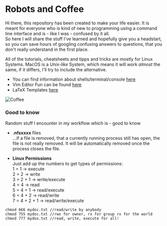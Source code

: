 Robots and Coffee
=================

Hi there, this repository has been created to make your life easier. It is meant for everyone who is kind of new to programming using a command line interface and is - like I was - confused by it all.  
So here I will share the stuff I've learned and hopefully give you a headstart, so you can save hours of googling confusing answers to questions, that you don't really understand in the first place.  

All of the tutorials, cheatsheets and tipps and tricks are mostly for Linux Systems. MacOS is a *Unix-like* System, which means it will work *almost* the same, if it differs, I'll try to include the alternative. 

* You can find information about shells/terminal/console [here](Shells)  
* Vim Editor Fun can be found [here](Vim)  
* LaTeX Templates [here](Latex)  

![Coffee](https://imgs.xkcd.com/comics/coffee.png)

### Good to know  

Random stuff I encounter in my workflow which is - good to know  

* **.nfsxxxx** files  
 ...if a file is removed, that a currently running process still has open, the file is not really removed. It will be automatically removed once the process closes the file.  

* **Linux Permissions**  
Just add up the numbers to get types of permissions:  
1 = 1 -> execute  
2 = 2 -> write  
3 = 2 + 1 -> write/execute  
4 = 4 -> read  
5 = 4 + 1 -> read/execute  
6 = 4 + 2 -> read/write  
7 = 4 + 2 + 1 -> read/write/execute  

```
chmod 666 mydoc.txt //read/write by anybody  
chmod 755 mydoc.txt //rwx for owner, rx for group rx for the world  
chmod 777 mydox.txt //read, write, execute for all!
```

